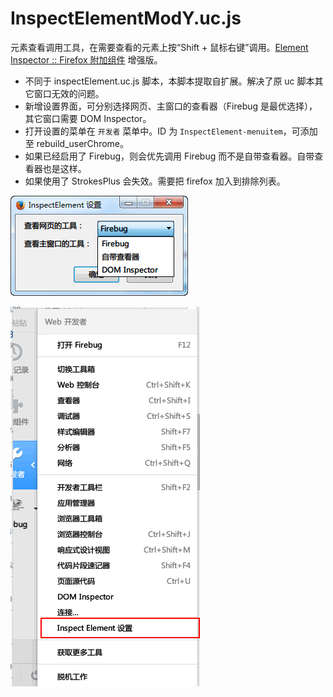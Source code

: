 InspectElementModY.uc.js
========================

元素查看调用工具，在需要查看的元素上按“Shift + 鼠标右键”调用。[Element Inspector :: Firefox 附加组件](https://addons.mozilla.org/zh-CN/firefox/addon/element-inspector/?src=search) 增强版。

 - 不同于 inspectElement.uc.js 脚本，本脚本提取自扩展。解决了原 uc 脚本其它窗口无效的问题。
 - 新增设置界面，可分别选择网页、主窗口的查看器（Firebug 是最优选择），其它窗口需要 DOM Inspector。
 - 打开设置的菜单在 `开发者` 菜单中。ID 为 `InspectElement-menuitem`，可添加至 rebuild_userChrome。
 - 如果已经启用了 Firebug，则会优先调用 Firebug 而不是自带查看器。自带查看器也是这样。
 - 如果使用了 StrokesPlus 会失效。需要把 firefox 加入到排除列表。

![setting.png](setting.png)

![menuitem.png](menuitem.png)